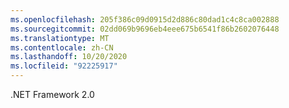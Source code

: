 ```yaml
---
ms.openlocfilehash: 205f386c09d0915d2d886c80dad1c4c8ca002888
ms.sourcegitcommit: 02dd069b9696eb4eee675b6541f86b2602076448
ms.translationtype: MT
ms.contentlocale: zh-CN
ms.lasthandoff: 10/20/2020
ms.locfileid: "92225917"
---
```

.NET Framework 2.0